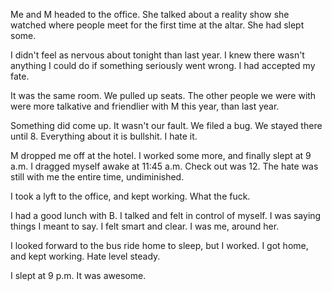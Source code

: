 Me and M headed to the office. She talked about a reality show she watched where people meet for the first time at the altar. She had slept some.

I didn't feel as nervous about tonight than last year. I knew there wasn't anything I could do if something seriously went wrong. I had accepted my fate.

It was the same room. We pulled up seats. The other people we were with were more talkative and friendlier with M this year, than last year.

Something did come up. It wasn't our fault. We filed a bug. We stayed there until 8. Everything about it is bullshit. I hate it.

M dropped me off at the hotel. I worked some more, and finally slept at 9 a.m. I dragged myself awake at 11:45 a.m. Check out was 12. The hate was still with me the entire time, undiminished.

I took a lyft to the office, and kept working. What the fuck.

I had a good lunch with B. I talked and felt in control of myself. I was saying things I meant to say. I felt smart and clear. I was me, around her.

I looked forward to the bus ride home to sleep, but I worked. I got home, and kept working. Hate level steady.

I slept at 9 p.m. It was awesome.
